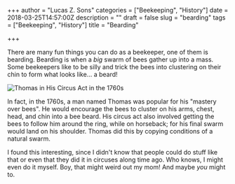 +++
author = "Lucas Z. Sons"
categories = ["Beekeeping", "History"]
date = 2018-03-25T14:57:00Z
description = ""
draft = false
slug = "bearding"
tags = ["Beekeeping", "History"]
title = "Bearding"

+++

There are many fun things you can do as a beekeeper, one of them is bearding. Bearding is when a *big* swarm of bees gather up into a mass. Some beekeepers like to be silly and trick the bees into clustering on their chin to form what looks like... a beard!

![Thomas in His Circus Act in the 1760s](/content/images/2018/03/mylazer0C0C5221_000022.jpg)

In fact, in the 1760s, a man named Thomas was popular for his "mastery over bees". He would encourage the bees to cluster on his arms, chest, head, and chin into a bee beard. His circus act also involved getting the bees to follow him around the ring, while on horseback; for his final swarm would land on his shoulder. Thomas did this by copying conditions of a natural swarm.

I found this interesting, since I didn't know that people could do stuff like that or even that they did it in circuses along time ago. Who knows, I might even do it myself. Boy, that might weird out my mom! And maybe *you* might to.

